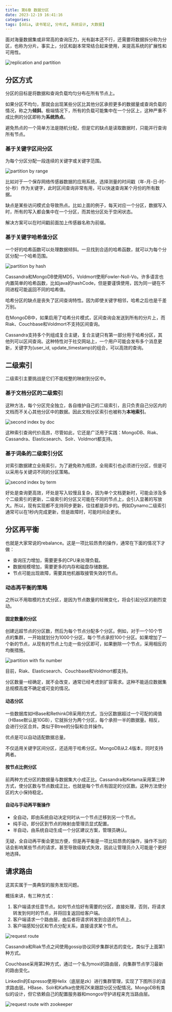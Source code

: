 ```yaml
---
title: 第6章 数据分区
date: 2023-12-19 16:41:16
categories:
tags: [ddia, 读书笔记, 分布式, 系统设计, 大数据]
---
```

面对海量数据集或非常高的查询压力，光有副本还不行，还需要将数据拆分称为分区，也称为分片。事实上，分区和副本常常结合起来使用，来提高系统的扩展性和可用性。

![replication and partition](replication_and_partition.jpeg)

## 分区方式

分区的目标是将数据和查询负载均匀分布在所有节点上。

如果分区不均匀，那就会出现某些分区比其他分区承担更多的数据量或查询负载的情况，称之为**倾斜**。极端情况下，所有的负载可能集中在一个分区上，这种严重不成比例的分区即称为**系统热点**。

避免热点的一个简单方法是随机分配，但是它的缺点是读取数据时，只能并行查询所有节点。

### 基于关键字区间分区

为每个分区分配一段连续的关键字或关键字范围。

![partition by range](partition_by_range.jpeg)

比如对于一个保存网络传感器数据的应用系统，选择测量的时间戳（年-月-日-时-分-秒）作为关键字，此时区间查询非常有用，可以快速查询某个月份的所有数据。

缺点是某些访问模式会导致热点。比如上面的例子，每天对应一个分区，数据写入时，所有的写入都会集中在一个分区，而其他分区处于空闲状态。

解决方案可以在时间戳前面加上传感器名称为前缀。

### 基于关键字哈希值分区

一个好的哈希函数可以处理数据倾斜。一旦找到合适的哈希函数，就可以为每个分区分配一个哈希范围。

![partition by hash](partition_by_hash.jpeg)

Cassandra和MongoDB使用MD5，Voldmort使用Fowler-Noll-Vo。许多语言也内置简单的哈希函数，比如java的hashCode，但是要谨慎使用，因为同一键在不同进程可能返回不同的哈希值。

哈希分区的缺点是丧失了区间查询特性。因为即使关键字相邻，哈希之后也是千差万别。

在MongoDB中，如果启用了哈希分片模式，区间查询会发送到所有的分片上，而Riak、Couchbase和Voldmort不支持区间查询。

Cassandra支持多个列组成复合主键，复合主键只有第一部分用于哈希分区，其他列可以区间查询。这种特性对于社交网站上，一个用户可能会发布多个消息更新，关键字为(user_id, update_timestamp)的组合，可以高效的查询。

## 二级索引

二级索引主要挑战是它们不能规整的映射到分区中。

### 基于文档分区的二级索引

这种方法，每个分区完全独立，各自维护自己的二级索引，且只负责自己分区内的文档而不关心其他分区中的数据。因此文档分区索引也被称为**本地索引**。

![second index by doc](second_index_by_doc.jpeg)

这种索引查询代价高昂，尽管如此，它还是广泛用于实践：MongoDB、Riak、Cassandra、Elasticsearch、Solr、Voldmort都支持。

### 基于词条的二级索引分区

对索引数据建立全局索引，为了避免称为瓶颈，全局索引也必须进行分区，但是可以采用与关键词不同的分区策略。

![second index by term](second_index_by_term.jpeg)

好处是查询更高效，坏处是写入较慢且复杂，因为单个文档更新时，可能会涉及多个二级索引的更新，二级索引的分区又可能在不同的节点上，会引入显著的写放大。所以，现有实现都不支持同步更新，往往都是异步的。例如Dynamo二级索引通常可以在1秒内完成更新，但是故障时，可能时间会更长。

## 分区再平衡

也就是大家常说的rebalance。这是一项比较昂贵的操作，通常在下面的情况下才做：

- 查询压力增加，需要更多的CPU来处理负载。
- 数据规模增加，需要更多的内存和磁盘存储数据。
- 节点可能出现故障，需要其他机器取接管失效的节点。

### 动态再平衡的策略

之所以不用取模的方式分区，是因为节点数量的轻微变化，将会引起分区的剧烈变动。

#### 固定数量的分区

创建远超节点的分区数，然后为每个节点分配多个分区。例如，对于一个10个节点的集群，一开始就划分为1000个分区，每个节点承担100个分区。如果增加了一个新的节点，从现有的节点上匀走一些分区即可，如果删除一个节点，采用相反的均衡措施。

![partition with fix number](partition_with_fix_number.jpeg)

目前，Riak、Elasticsearch、Couchbase和Voldmort都支持。

分区数量一经确定，就不会改变，通常已经考虑到扩容需求。这种不能适应数据集总规模高度不确定或可变的情况。

#### 动态分区

一些数据库如HBase和RethinkDB采用的方式，当分区数据超过一个可配的阈值（HBase默认是10GB），它就拆分为两个分区，每个承担一半的数据量。相反，会进行分区合并。类似于Btree的分裂和合并操作。

优点是可以自动适配数据总量。

不仅适用关键字区间分区，还适用于哈希分区。MongoDB从2.4版本，同时支持两者。

#### 按节点比例分区

前两种方式分区的数据量与数据集大小成正比。Cassandra和Ketama采用第三种方式，使分区数与节点数成正比，也就是每个节点有固定的分区数。这种方法使分区的大小保持稳定。

#### 自动与手动再平衡操作

- 全自动，即由系统自动决定何时从一个节点迁移到另一个节点。
- 纯手动，即分区到节点的映射由管理员显式配置。
- 半自动，由系统自动生成一个分区建议方案，管理员确认。

无疑，全自动再平衡会更加方便，但是再平衡是一项比较昂贵的操作，操作不当的话会影响某些节点的请求，甚至导致级联式失效，因此让管理员介入可能是个更好地选择。

## 请求路由

这其实属于一类典型的服务发现问题。

概括来讲，有三种方式：

1. 客户端请求任意节点。如何节点恰好有需要的分区，直接处理，否则，将请求转发到何时的节点，并将回复返回给客户端。
2. 客户端请求一个路由层，由后者将请求转发到合适的节点上。
3. 客户端感知分区和节点分配关系，直接请求某个节点。

![request route](request_route.jpeg)

Cassandra和Riak节点之间使用gossip协议同步集群状态的变化，类似于上面第1种方式。

Couchbase采用第2种方式，通过一个名为moxi的路由层，向集群节点学习最新的路由变化。

LinkedIn的Espresso使用Helix（底层是zk）进行集群管理，实现了下图所示的请求路由层。HBase、Solr和Kafka也使用ZK来跟踪分区分配情况。MongoDB有类似的设计，但它依赖自己的配置服务器和mongos守护进程来充当路由层。

![request route with zookeeper](request_route_with_zookeeper.jpeg)